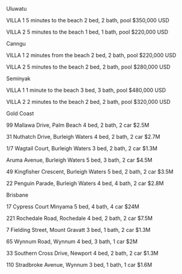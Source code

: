 Uluwatu

VILLA 1 
5 minutes to the beach
2 bed, 2 bath, pool
$350,000 USD

VILLA 2
5 minutes to the beach
1 bed, 1 bath, pool
$220,000 USD

Canngu

VILLA 1
2 minutes from the beach
2 bed, 2 bath, pool
$220,000 USD

VILLA 2
5 minutes to the beach
2 bed, 2 bath, pool
$280,000 USD

Seminyak

VILLA 1
1 minute to the beach
3 bed, 3 bath, pool
$480,000 USD

VILLA 2
2 minutes to the beach
2 bed, 2 bath, pool
$320,000 USD

Gold Coast

99 Mallawa Drive, Palm Beach
4 bed, 2 bath, 2 car
$2.5M

31 Nuthatch Drive, Burleigh Waters
4 bed, 2 bath, 2 car
$2.7M

1/7 Wagtail Court, Burleigh Waters
3 bed, 2 bath, 2 car
$1.3M

Aruma Avenue, Burleigh Waters
5 bed, 3 bath, 2 car
$4.5M

49 Kingfisher Crescent, Burleigh Waters
5 bed, 2 bath, 2 car
$3.5M

22 Penguin Parade, Burleigh Waters
4 bed, 4 bath, 2 car
$2.8M

Brisbane 

17 Cypress Court Minyama
5 bed, 4 bath, 4 car
$24M

221 Rochedale Road, Rochedale
4 bed, 2 bath, 2 car
$7.5M

7 Fielding Street, Mount Gravatt
3 bed, 1 bath, 2 car
$1.3M

65 Wynnum Road, Wynnum
4 bed, 3 bath, 1 car
$2M

33 Southern Cross Drive, Newport
4 bed, 2 bath, 2 car
$1.3M

110 Stradbroke Avenue, Wynnum
3 bed, 1 bath, 1 car
$1.6M

